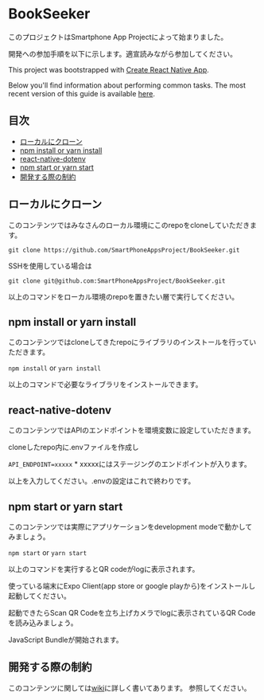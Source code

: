 # BookSeeker
このプロジェクトはSmartphone App Projectによって始まりました。

開発への参加手順を以下に示します。適宣読みながら参加してください。

This project was bootstrapped with [Create React Native App](https://github.com/react-community/create-react-native-app).

Below you'll find information about performing common tasks. The most recent version of this guide is available [here](https://github.com/react-community/create-react-native-app/blob/master/react-native-scripts/template/README.md).


## 目次
* [ローカルにクローン](#ローカルにクローン)
* [npm install or yarn install](#npm-install-or-yarn-install)
* [react-native-dotenv](#react-native-dotenv)
* [npm start or yarn start](#npm-start-or-yarn-install)
* [開発する際の制約](#開発する際の制約)

## ローカルにクローン
このコンテンツではみなさんのローカル環境にこのrepoをcloneしていただきます。

`git clone https://github.com/SmartPhoneAppsProject/BookSeeker.git`

SSHを使用している場合は

`git clone git@github.com:SmartPhoneAppsProject/BookSeeker.git`

以上のコマンドをローカル環境のrepoを置きたい層で実行してください。

## npm install or yarn install
このコンテンツではcloneしてきたrepoにライブラリのインストールを行っていただきます。

`npm install` or `yarn install`

以上のコマンドで必要なライブラリをインストールできます。

## react-native-dotenv
このコンテンツではAPIのエンドポイントを環境変数に設定していただきます。

cloneしたrepo内に.envファイルを作成し

`API_ENDPOINT=xxxxx` * xxxxxにはステージングのエンドポイントが入ります。

以上を入力してください。.envの設定はこれで終わりです。

## npm start or yarn start
このコンテンツでは実際にアプリケーションをdevelopment modeで動かしてみましょう。

`npm start` or `yarn start`

以上のコマンドを実行するとQR codeがlogに表示されます。

使っている端末にExpo Client(app store or google playから)をインストールし起動してください。

起動できたらScan QR Codeを立ち上げカメラでlogに表示されているQR Codeを読み込みましょう。

JavaScript Bundleが開始されます。

## 開発する際の制約
このコンテンツに関しては[wiki](https://github.com/SmartPhoneAppsProject/BookSeeker/wiki)に詳しく書いてあります。
参照してください。
